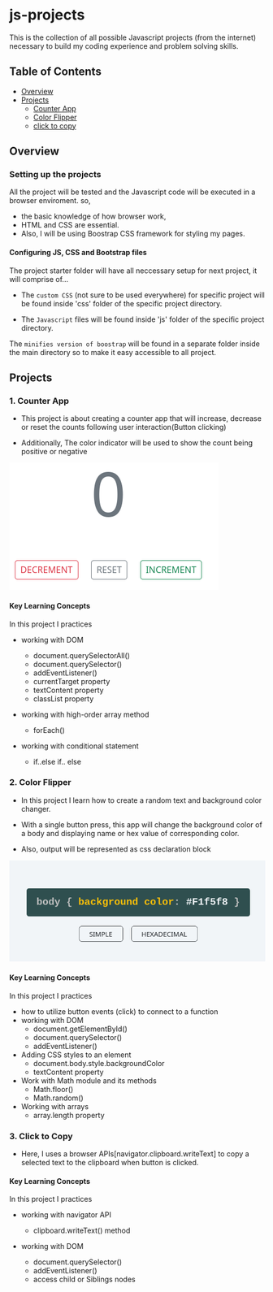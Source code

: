# js-projects

This is the collection of all possible Javascript projects (from the internet) necessary to build my coding experience and problem solving skills.

## Table of Contents

- [Overview](#overview)
- [Projects](#projects)
  - [Counter App](#1-counter-app)
  - [Color Flipper](#2-color-flipper)
  - [click to copy](#3-click-to-copy)

## Overview

### Setting up the projects

All the project will be tested and the Javascript code will be executed in a browser enviroment. so,

- the basic knowledge of how browser work,
- HTML and CSS are essential.
- Also, I will be using Boostrap CSS framework for styling my pages.

#### Configuring JS, CSS and Bootstrap files

The project starter folder will have all neccessary setup for next project, it will comprise of...

- The `custom CSS` (not sure to be used everywhere) for specific project will be found inside 'css' folder of the specific project directory.

- The `Javascript` files will be found inside 'js' folder of the specific project directory.

The `minifies version of boostrap` will be found in a separate folder inside the main directory so to make it easy accessible to all project.

## Projects

### 1. Counter App

- This project is about creating a counter app that will increase, decrease or reset the counts following user interaction(Button clicking)

- Additionally, The color indicator will be used to show the count being positive or negative

![Screenshot](/%231-counter-app/counter-app.png?raw=true "counter App")

#### Key Learning Concepts

In this project I practices

- working with DOM
  - document.querySelectorAll()
  - document.querySelector()
  - addEventListener()
  - currentTarget property
  - textContent property
  - classList property
- working with high-order array method

  - forEach()

- working with conditional statement
  - if..else if.. else

### 2. Color Flipper

- In this project I learn how to create a random text and background color changer.

- With a single button press, this app will change the background color of a body and displaying name or hex value of corresponding color.

- Also, output will be represented as css declaration block

![Screenshot](/%232-color-flipper/color-flipper.png)

#### Key Learning Concepts

In this project I practices

- how to utilize button events (click) to connect to a function
- working with DOM
  - document.getElementById()
  - document.querySelector()
  - addEventListener()
- Adding CSS styles to an element
  - document.body.style.backgroundColor
  - textContent property
- Work with Math module and its methods
  - Math.floor()
  - Math.random()
- Working with arrays
  - array.length property

### 3. Click to Copy

- Here, I uses a browser APIs[navigator.clipboard.writeText] to copy a selected text to the clipboard when button is clicked.

#### Key Learning Concepts

In this project I practices

- working with navigator API

  - clipboard.writeText() method

- working with DOM
  - document.querySelector()
  - addEventListener()
  - access child or Siblings nodes
